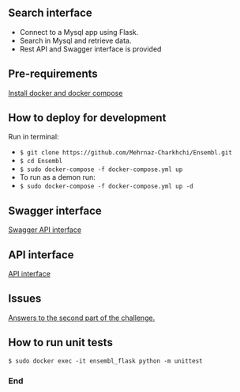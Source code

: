 ## Search interface

- Connect to a Mysql app using Flask.
- Search in Mysql and retrieve data.
- Rest API and Swagger interface is provided



## Pre-requirements
[Install docker and docker compose][3]

[3]: https://docs.docker.com/compose/install/

## How to deploy for development
Run in terminal:
- `$ git clone https://github.com/Mehrnaz-Charkhchi/Ensembl.git`
- `$ cd Ensembl`
- `$ sudo docker-compose -f docker-compose.yml up`
- To run as a demon run:
- `$ sudo docker-compose -f docker-compose.yml up -d`

## Swagger interface
[Swagger API interface][1]

[1]: http://0.0.0.0:5000/api/

## API interface

[API interface][2]

[2]: http://0.0.0.0:5000/api/genes?lookup=BRCA2&species=aotus_nancymaae

## Issues

[Answers to the second part of the challenge.][4]

[4]: https://github.com/Mehrnaz-Charkhchi/Ensembl/issues


## How to run unit tests
`$ sudo docker exec -it ensembl_flask python -m unittest`


### End
